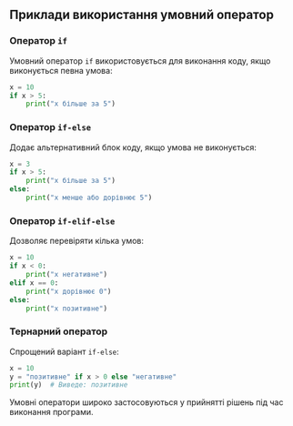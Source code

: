 ## Приклади використання умовний оператор

### Оператор `if`
Умовний оператор `if` використовується для виконання коду, якщо виконується певна умова:
```python
x = 10
if x > 5:
    print("x більше за 5")
```

### Оператор `if-else`
Додає альтернативний блок коду, якщо умова не виконується:
```python
x = 3
if x > 5:
    print("x більше за 5")
else:
    print("x менше або дорівнює 5")
```

### Оператор `if-elif-else`
Дозволяє перевіряти кілька умов:
```python
x = 10
if x < 0:
    print("x негативне")
elif x == 0:
    print("x дорівнює 0")
else:
    print("x позитивне")
```

### Тернарний оператор
Спрощений варіант `if-else`:
```python
x = 10
y = "позитивне" if x > 0 else "негативне"
print(y)  # Виведе: позитивне
```

Умовні оператори широко застосовуються у прийнятті рішень під час виконання програми.

